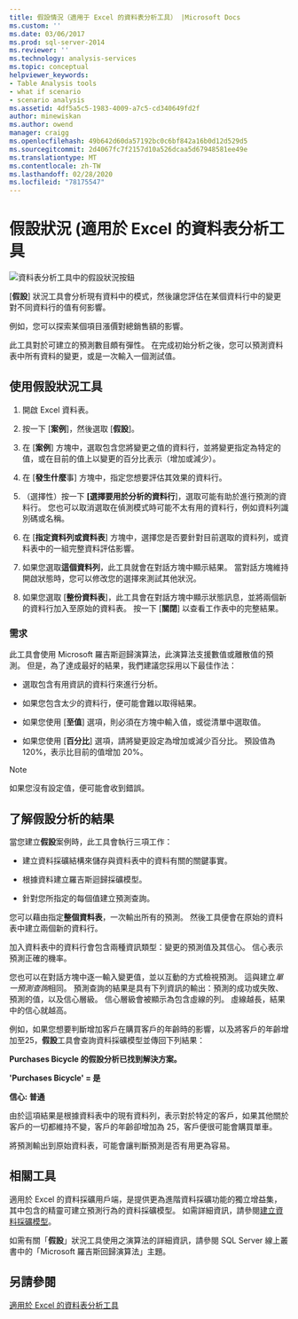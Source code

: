 ```yaml
---
title: 假設情況（適用于 Excel 的資料表分析工具） |Microsoft Docs
ms.custom: ''
ms.date: 03/06/2017
ms.prod: sql-server-2014
ms.reviewer: ''
ms.technology: analysis-services
ms.topic: conceptual
helpviewer_keywords:
- Table Analysis tools
- what if scenario
- scenario analysis
ms.assetid: 4df5a5c5-1983-4009-a7c5-cd340649fd2f
author: minewiskan
ms.author: owend
manager: craigg
ms.openlocfilehash: 49b642d60da57192bc0c6bf842a16b0d12d529d5
ms.sourcegitcommit: 2d4067fc7f2157d10a526dcaa5d67948581ee49e
ms.translationtype: MT
ms.contentlocale: zh-TW
ms.lasthandoff: 02/28/2020
ms.locfileid: "78175547"
---
```

# <a name="what-if-scenario-table-analysis-tools-for-excel"></a>假設狀況 (適用於 Excel 的資料表分析工具
  ![資料表分析工具中的假設狀況按鈕](media/tat-whatif.gif "資料表分析工具中的假設狀況按鈕")

 [**假設**] 狀況工具會分析現有資料中的模式，然後讓您評估在某個資料行中的變更對不同資料行的值有何影響。

 例如，您可以探索某個項目漲價對總銷售額的影響。

 此工具對於可建立的預測數目頗有彈性。 在完成初始分析之後，您可以預測資料表中所有資料的變更，或是一次輸入一個測試值。

## <a name="using-the-what-if-scenario-tool"></a>使用假設狀況工具

1.  開啟 Excel 資料表。

2.  按一下 [**案例**]，然後選取 [**假設**]。

3.  在 [**案例**] 方塊中，選取包含您將變更之值的資料行，並將變更指定為特定的值，或在目前的值上以變更的百分比表示（增加或減少）。

4.  在 [**發生什麼**事] 方塊中，指定您想要評估其效果的資料行。

5.  （選擇性）按一下 **[選擇要用於分析的資料行**]，選取可能有助於進行預測的資料行。 您也可以取消選取在偵測模式時可能不太有用的資料行，例如資料列識別碼或名稱。

6.  在 [**指定資料列或資料表**] 方塊中，選擇您是否要針對目前選取的資料列，或資料表中的一組完整資料評估影響。

7.  如果您選取**這個資料列**，此工具就會在對話方塊中顯示結果。 當對話方塊維持開啟狀態時，您可以修改您的選擇來測試其他狀況。

8.  如果您選取 [**整份資料表**]，此工具會在對話方塊中顯示狀態訊息，並將兩個新的資料行加入至原始的資料表。 按一下 [**關閉**] 以查看工作表中的完整結果。

### <a name="requirements"></a>需求
 此工具會使用 Microsoft 羅吉斯迴歸演算法，此演算法支援數值或離散值的預測。 但是，為了達成最好的結果，我們建議您採用以下最佳作法：

-   選取包含有用資訊的資料行來進行分析。

-   如果您包含太少的資料行，便可能會難以取得結果。

-   如果您使用 [**至值**] 選項，則必須在方塊中輸入值，或從清單中選取值。

-   如果您使用 [**百分比**] 選項，請將變更設定為增加或減少百分比。 預設值為 120%，表示比目前的值增加 20%。

> [!NOTE]
>  如果您沒有設定值，便可能會收到錯誤。

## <a name="understanding-the-results-of-what-if-analysis"></a>了解假設分析的結果
 當您建立**假設**案例時，此工具會執行三項工作：

-   建立資料採礦結構來儲存與資料表中的資料有關的關鍵事實。

-   根據資料建立羅吉斯迴歸採礦模型。

-   針對您所指定的每個值建立預測查詢。

 您可以藉由指定**整個資料表**，一次輸出所有的預測。 然後工具便會在原始的資料表中建立兩個新的資料行。

 加入資料表中的資料行會包含兩種資訊類型：變更的預測值及其信心。 信心表示預測正確的機率。

 您也可以在對話方塊中逐一輸入變更值，並以互動的方式檢視預測。 這與建立*單一預測查詢*相同。 預測查詢的結果是具有下列資訊的輸出：預測的成功或失敗、預測的值，以及信心層級。 信心層級會被顯示為包含虛線的列。 虛線越長，結果中的信心就越高。

 例如，如果您想要判斷增加客戶在購買客戶的年齡時的影響，以及將客戶的年齡增加至25，**假設**工具會查詢資料採礦模型並傳回下列結果：

 **Purchases Bicycle 的假設分析已找到解決方案。**

 **'Purchases Bicycle' = 是**

 **信心: 普通**

 由於這項結果是根據資料表中的現有資料列，表示對於特定的客戶，如果其他關於客戶的一切都維持不變，客戶的年齡卻增加為 25，客戶便很可能會購買單車。

 將預測輸出到原始資料表，可能會讓判斷預測是否有用更為容易。

## <a name="related-tools"></a>相關工具
 適用於 Excel 的資料採礦用戶端，是提供更為進階資料採礦功能的獨立增益集，其中包含的精靈可建立預測行為的資料採礦模型。 如需詳細資訊，請參閱[建立資料採礦模型](creating-a-data-mining-model.md)。

 如需有關「**假設**」狀況工具使用之演算法的詳細資訊，請參閱 SQL Server 線上叢書中的「Microsoft 羅吉斯回歸演算法」主題。

## <a name="see-also"></a>另請參閱
 [適用於 Excel 的資料表分析工具](table-analysis-tools-for-excel.md)


